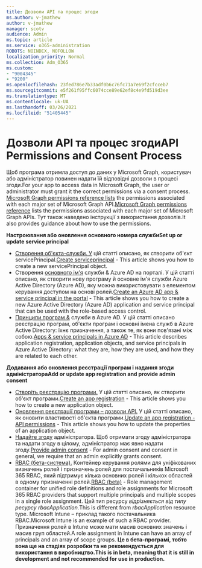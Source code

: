 ```yaml
---
title: Дозволи API та процес згоди
ms.author: v-jmathew
author: v-jmathew
manager: scotv
audience: Admin
ms.topic: article
ms.service: o365-administration
ROBOTS: NOINDEX, NOFOLLOW
localization_priority: Normal
ms.collection: Adm_O365
ms.custom:
- "9004345"
- "9200"
ms.openlocfilehash: 23fed786e7b33adf0b6c76fc71a7e69f2cfcceb7
ms.sourcegitcommit: e5f261f95ffc6074cce89e62ef8c4e9fd519d3ee
ms.translationtype: MT
ms.contentlocale: uk-UA
ms.lasthandoff: 03/26/2021
ms.locfileid: "51405445"
---
```

# <a name="api-permissions-and-consent-process"></a><span data-ttu-id="d90be-102">Дозволи API та процес згоди</span><span class="sxs-lookup"><span data-stu-id="d90be-102">API Permissions and Consent Process</span></span>

<span data-ttu-id="d90be-103">Щоб програма отримла доступ до даних у Microsoft Graph, користувач або адміністратор повинен надати їй відповідні дозволи в процесі згоди.</span><span class="sxs-lookup"><span data-stu-id="d90be-103">For your app to access data in Microsoft Graph, the user or administrator must grant it the correct permissions via a consent process.</span></span> <span data-ttu-id="d90be-104">[Microsoft Graph permissions reference lists](https://docs.microsoft.com/graph/permissions-reference) the permissions associated with each major set of Microsoft Graph API.</span><span class="sxs-lookup"><span data-stu-id="d90be-104">[Microsoft Graph permissions reference](https://docs.microsoft.com/graph/permissions-reference) lists the permissions associated with each major set of Microsoft Graph APIs.</span></span> <span data-ttu-id="d90be-105">Тут також наведено інструкції з використання дозволів.</span><span class="sxs-lookup"><span data-stu-id="d90be-105">It also provides guidance about how to use the permissions.</span></span>

<span data-ttu-id="d90be-106">**Настроювання або оновлення основного номера служби**</span><span class="sxs-lookup"><span data-stu-id="d90be-106">**Set up or update service principal**</span></span>

- <span data-ttu-id="d90be-107">[Створення об'єкта-служби. У](https://docs.microsoft.com/graph/api/serviceprincipal-post-serviceprincipals) цій статті описано, як створити об'єкт servicePrincipal.</span><span class="sxs-lookup"><span data-stu-id="d90be-107">[Create serviceprincipal](https://docs.microsoft.com/graph/api/serviceprincipal-post-serviceprincipals) - This article shows you how to create a new servicePrincipal object.</span></span>
- <span data-ttu-id="d90be-108">Створення [основного ім'я](https://docs.microsoft.com/azure/active-directory/develop/howto-create-service-principal-portal) служби & Azure AD на порталі. У цій статті описано, як створити нову програму й основне ім'я служби Azure Active Directory (Azure AD), яку можна використовувати з елементом керування доступом на основі ролей.</span><span class="sxs-lookup"><span data-stu-id="d90be-108">[Create an Azure AD app & service principal in the portal](https://docs.microsoft.com/azure/active-directory/develop/howto-create-service-principal-portal) - This article shows you how to create a new Azure Active Directory (Azure AD) application and service principal that can be used with the role-based access control.</span></span>
- <span data-ttu-id="d90be-109">[Принципи програм &](https://docs.microsoft.com/azure/active-directory/develop/app-objects-and-service-principals) служби в Azure AD. У цій статті описано реєстрацію програм, об'єкти програм і основні імена служб в Azure Active Directory: їхнє призначення, а також те, як вони пов'язані між собою.</span><span class="sxs-lookup"><span data-stu-id="d90be-109">[Apps & service principals in Azure AD](https://docs.microsoft.com/azure/active-directory/develop/app-objects-and-service-principals) - This article describes application registration, application objects, and service principals in Azure Active Directory: what they are, how they are used, and how they are related to each other.</span></span>

<span data-ttu-id="d90be-110">**Додавання або оновлення реєстрації програм і надання згоди адміністратора**</span><span class="sxs-lookup"><span data-stu-id="d90be-110">**Add or update app registration and provide admin consent**</span></span>

- <span data-ttu-id="d90be-111">[Створіть реєстрацію програми.](https://docs.microsoft.com/graph/api/application-post-applications) У цій статті описано, як створити об'єкт програми.</span><span class="sxs-lookup"><span data-stu-id="d90be-111">[Create an app registration](https://docs.microsoft.com/graph/api/application-post-applications) - This article shows you how to create a new application object.</span></span>
- <span data-ttu-id="d90be-112">[Оновлення реєстрації програми – дозволи API.](https://docs.microsoft.com/graph/api/application-update) У цій статті описано, як оновити властивості об'єкта програми.</span><span class="sxs-lookup"><span data-stu-id="d90be-112">[Update an app registration - API permissions](https://docs.microsoft.com/graph/api/application-update) - This article shows you how to update the properties of an application object.</span></span>
- <span data-ttu-id="d90be-113">[Надайте згоду](https://docs.microsoft.com/graph/security-authorization#grant-permissions-to-an-application) адміністратора. Щоб отримати згоду адміністратора та надати згоду в цілому, адміністратор має явно надати згоду.</span><span class="sxs-lookup"><span data-stu-id="d90be-113">[Provide admin consent](https://docs.microsoft.com/graph/security-authorization#grant-permissions-to-an-application) - For admin consent and consent in general, we require that an admin explicitly grants consent.</span></span>
- <span data-ttu-id="d90be-114">[RBAC (бета-система).](https://docs.microsoft.com/graph/api/resources/rbacapplicationmultiple) Контейнер керування ролями для уніфікованих визначень ролей і призначень ролей для постачальників Microsoft 365 RBAC, який підтримує кілька основних ролей і кількох областей в одному призначенні ролей.</span><span class="sxs-lookup"><span data-stu-id="d90be-114">[RBAC (beta)](https://docs.microsoft.com/graph/api/resources/rbacapplicationmultiple) - Role management container for unified role definitions and role assignments for Microsoft 365 RBAC providers that support multiple principals and multiple scopes in a single role assignment.</span></span> <span data-ttu-id="d90be-115">Цей тип ресурсу *відрізняється від типу ресурсу rbacApplication.*</span><span class="sxs-lookup"><span data-stu-id="d90be-115">This is different from *rbacApplication* resource type.</span></span> <span data-ttu-id="d90be-116">Microsoft Intune – приклад такого постачальника RBAC.</span><span class="sxs-lookup"><span data-stu-id="d90be-116">Microsoft Intune is an example of such a RBAC provider.</span></span> <span data-ttu-id="d90be-117">Призначення ролей в Intune може мати масив основних значень і масив груп областей.</span><span class="sxs-lookup"><span data-stu-id="d90be-117">A role assignment in Intune can have an array of principals and an array of scope groups.</span></span> <span data-ttu-id="d90be-118">**Це в бета-програмі, тобто вона ще на стадіях розробки та не рекомендується для використання в виробництво.**</span><span class="sxs-lookup"><span data-stu-id="d90be-118">**This is in beta, meaning that it is still in development and not recommended for use in production.**</span></span>
